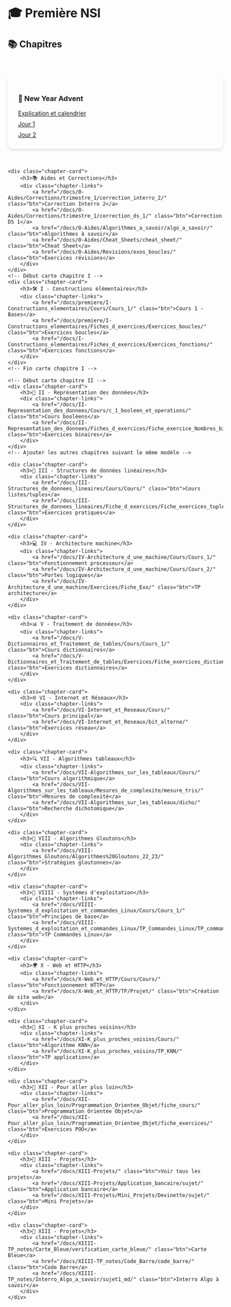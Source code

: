 # 🎓 Première NSI

## 📚 Chapitres

<style>
.chapter-cards {
    display: grid;
    grid-template-columns: repeat(auto-fit, minmax(300px, 1fr));
    gap: 2rem;
    padding: 2rem 0;
}

.chapter-card {
    background: var(--md-default-bg-color);
    border-radius: 12px;
    padding: 1.5rem;
    box-shadow: 0 4px 6px rgba(0, 0, 0, 0.1);
    transition: transform 0.3s ease;
}

.chapter-card:hover {
    transform: translateY(-5px);
}

.chapter-links {
    display: flex;
    flex-direction: column;
    gap: 0.5rem;
    margin-top: 1rem;
}
</style>

<section class="chapter-cards">
    <!-- Section Aides et New Year Advent -->
    <div class="chapter-card">
        <h3>🎄 New Year Advent</h3>
        <div class="chapter-links">
            <a href="0-New_Year_Advent/new_year_advent/" class="btn">Explication et calendrier</a>
            <a href="0-New_Year_Advent/Exercices_J1-J9/Jour_1/" class="btn">Jour 1</a>
            <a href="0-New_Year_Advent/Exercices_J1-J9/Jour_2/" class="btn">Jour 2</a>
        </div>
    </div>

    <div class="chapter-card">
        <h3>📚 Aides et Corrections</h3>
        <div class="chapter-links">
            <a href="/docs/0-Aides/Corrections/trimestre_1/correction_interro_2/" class="btn">Correction Interro 2</a>
            <a href="/docs/0-Aides/Corrections/trimestre_1/correction_ds_1/" class="btn">Correction DS 1</a>
            <a href="/docs/0-Aides/Algorithmes_a_savoir/algo_a_savoir/" class="btn">Algorithmes à savoir</a>
            <a href="/docs/0-Aides/Cheat_Sheets/cheat_sheet/" class="btn">Cheat Sheet</a>
            <a href="/docs/0-Aides/Revisions/exos_boucles/" class="btn">Exercices révisions</a>
        </div>
    </div>
    <!-- Début carte chapitre I -->
    <div class="chapter-card">
        <h3>🛠️ I - Constructions élémentaires</h3>
        <div class="chapter-links">
            <a href="/docs/premiere/I-Constructions_elementaires/Cours/Cours_1/" class="btn">Cours 1 - Bases</a>
            <a href="/docs/premiere/I-Constructions_elementaires/Fiches_d_exercices/Exercices_boucles/" class="btn">Exercices boucles</a>
            <a href="/docs/I-Constructions_elementaires/Fiches_d_exercices/Exercices_fonctions/" class="btn">Exercices fonctions</a>
        </div>
    </div>
    <!-- Fin carte chapitre I -->

    <!-- Début carte chapitre II -->
    <div class="chapter-card">
        <h3>🔢 II - Représentation des données</h3>
        <div class="chapter-links">
            <a href="/docs/II-Representation_des_donnees/Cours/c_1_booleen_et_operations/" class="btn">Cours booléens</a>
            <a href="/docs/II-Representation_des_donnees/Fiches_d_exercices/Fiche_exercice_Nombres_binaires/" class="btn">Exercices binaires</a>
        </div>
    </div>
    <!-- Ajouter les autres chapitres suivant le même modèle -->

    <div class="chapter-card">
        <h3>🧱 III - Structures de données linéaires</h3>
        <div class="chapter-links">
            <a href="/docs/III-Structures_de_donnees_lineaires/Cours/Cours/" class="btn">Cours listes/tuples</a>
            <a href="/docs/III-Structures_de_donnees_lineaires/Fiche_d_exercices/Fiche_exercices_tuples_listes/" class="btn">Exercices pratiques</a>
        </div>
    </div>

    <div class="chapter-card">
        <h3>💻 IV - Architecture machine</h3>
        <div class="chapter-links">
            <a href="/docs/IV-Architecture_d_une_machine/Cours/Cours_1/" class="btn">Fonctionnement processeur</a>
            <a href="/docs/IV-Architecture_d_une_machine/Cours/Cours_2/" class="btn">Portes logiques</a>
            <a href="/docs/IV-Architecture_d_une_machine/Exercices/Fiche_Exo/" class="btn">TP architecture</a>
        </div>
    </div>

    <div class="chapter-card">
        <h3>📊 V - Traitement de données</h3>
        <div class="chapter-links">
            <a href="/docs/V-Dictionnaires_et_Traitement_de_tables/Cours/Cours_1/" class="btn">Cours dictionnaires</a>
            <a href="/docs/V-Dictionnaires_et_Traitement_de_tables/Exercices/Fiche_exercices_dictionnaires/" class="btn">Exercices dictionnaires</a>
        </div>
    </div>

    <div class="chapter-card">
        <h3>🌐 VI - Internet et Réseaux</h3>
        <div class="chapter-links">
            <a href="/docs/VI-Internet_et_Reseaux/Cours/" class="btn">Cours principal</a>
            <a href="/docs/VI-Internet_et_Reseaux/bit_alterne/" class="btn">Exercices réseau</a>
        </div>
    </div>

    <div class="chapter-card">
        <h3>🔍 VII - Algorithmes tableaux</h3>
        <div class="chapter-links">
            <a href="/docs/VII-Algorithmes_sur_les_tableaux/Cours/" class="btn">Cours algorithmique</a>
            <a href="/docs/VII-Algorithmes_sur_les_tableaux/Mesures_de_complexite/mesure_tris/" class="btn">Mesures de complexité</a>
            <a href="/docs/VII-Algorithmes_sur_les_tableaux/dicho/" class="btn">Recherche dichotomique</a>
        </div>
    </div>

    <div class="chapter-card">
        <h3>🧠 VIII - Algorithmes Gloutons</h3>
        <div class="chapter-links">
            <a href="/docs/VIII-Algorithmes_Gloutons/Algorithmes%20Gloutons_22_23/" class="btn">Stratégies gloutonnes</a>
        </div>
    </div>

    <div class="chapter-card">
        <h3>🐧 VIIII - Systèmes d'exploitation</h3>
        <div class="chapter-links">
            <a href="/docs/VIIII-Systemes_d_exploitation_et_commandes_Linux/Cours/Cours_1/" class="btn">Principes de base</a>
            <a href="/docs/VIIII-Systemes_d_exploitation_et_commandes_Linux/TP_Commandes_Linux/TP_commandes_linux/" class="btn">TP Commandes Linux</a>
        </div>
    </div>

    <div class="chapter-card">
        <h3>🌍 X - Web et HTTP</h3>
        <div class="chapter-links">
            <a href="/docs/X-Web_et_HTTP/Cours/Cours/" class="btn">Fonctionnement HTTP</a>
            <a href="/docs/X-Web_et_HTTP/TP/Projet/" class="btn">Création de site web</a>
        </div>
    </div>

    <div class="chapter-card">
        <h3>🤖 XI - K plus proches voisins</h3>
        <div class="chapter-links">
            <a href="/docs/XI-K_plus_proches_voisins/Cours/" class="btn">Algorithme KNN</a>
            <a href="/docs/XI-K_plus_proches_voisins/TP_KNN/" class="btn">TP application</a>
        </div>
    </div>

    <div class="chapter-card">
        <h3>🚀 XII - Pour aller plus loin</h3>
        <div class="chapter-links">
            <a href="/docs/XII-Pour_aller_plus_loin/Programmation_Orientee_Objet/fiche_cours/" class="btn">Programmation Orientée Objet</a>
            <a href="/docs/XII-Pour_aller_plus_loin/Programmation_Orientee_Objet/fiche_exercices/" class="btn">Exercices POO</a>
        </div>
    </div>

    <div class="chapter-card">
        <h3>🎨 XIII - Projets</h3>
        <div class="chapter-links">
            <a href="/docs/XIII-Projets/" class="btn">Voir tous les projets</a>
            <a href="/docs/XIII-Projets/Application_bancaire/sujet/" class="btn">Application bancaire</a>
            <a href="/docs/XIII-Projets/Mini_Projets/Devinette/sujet/" class="btn">Mini Projets</a>
        </div>
    </div>

    <div class="chapter-card">
        <h3>🎨 XIII - Projets</h3>
        <div class="chapter-links">
            <a href="/docs/XIIII-TP_notes/Carte_Bleue/verification_carte_bleue/" class="btn">Carte Bleue</a>
            <a href="/docs/XIIII-TP_notes/Code_Barre/code_barre/" class="btn">Code Barre</a>
            <a href="/docs/XIIII-TP_notes/Interro_Algo_a_savoir/sujet1_md/" class="btn">Interro Algo à savoir</a>
        </div>
    </div>
</section>
